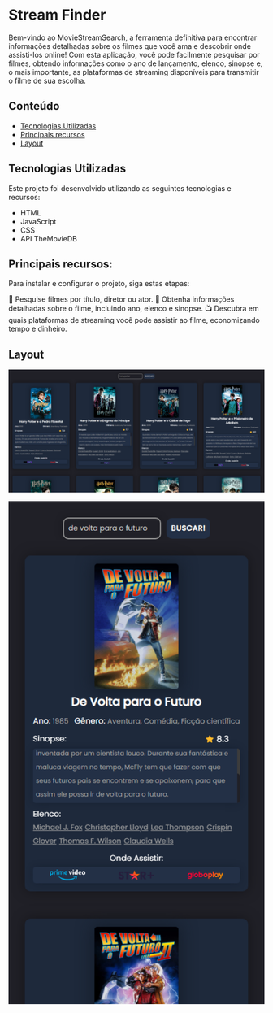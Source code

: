 # Stream Finder

Bem-vindo ao MovieStreamSearch, a ferramenta definitiva para encontrar informações detalhadas sobre os filmes que você ama e descobrir onde assisti-los online! Com esta aplicação, você pode facilmente pesquisar por filmes, obtendo informações como o ano de lançamento, elenco, sinopse e, o mais importante, as plataformas de streaming disponíveis para transmitir o filme de sua escolha.

## Conteúdo

- [Tecnologias Utilizadas](#tecnologias-utilizadas)
- [Principais recursos](#Principais-recursos)
- [Layout](#layout)

## Tecnologias Utilizadas

Este projeto foi desenvolvido utilizando as seguintes tecnologias e recursos:

- HTML
- JavaScript
- CSS
- API TheMovieDB

## Principais recursos:

Para instalar e configurar o projeto, siga estas etapas:

🔎 Pesquise filmes por título, diretor ou ator.
📜 Obtenha informações detalhadas sobre o filme, incluindo ano, elenco e sinopse.
📺 Descubra em quais plataformas de streaming você pode assistir ao filme, economizando tempo e dinheiro.

## Layout

<p align="center">
   <img src="https://github.com/cristoferluch/assets/blob/main/cademeufilme-1.png" alt="#01" width="600">
</p>

<p align="center">
   <img src="https://github.com/cristoferluch/assets/blob/main/cademeufilme-2.png" alt="#02" width="600">
</p>


